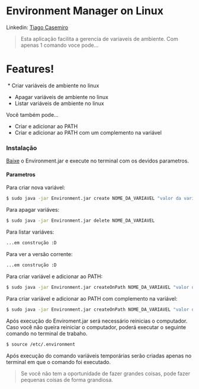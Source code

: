 # Environment Manager on Linux

Linkedin: [Tiago Casemiro](https://www.linkedin.com/in/tiago-p-58b45228)

   > Esta aplicação facilita a gerencia de variaveis de ambiente.
   > Com apenas 1 comando voce pode...
    
# Features!

  * Criar variáveis de ambiente no linux
  * Apagar variáveis de ambiente no linux
  * Listar variáveis de ambiente no linux
 
Você também pode...
 - Criar e adicionar ao PATH
 - Criar e adicionar ao PATH com um complemento na variável

### Instalação

[Baixe](https://github.com/tiagocasemiro/Environment/blob/master/Environment.jar) o Environment.jar e execute no terminal com os devidos parametros.

#### Parametros

Para criar nova variável:
```sh
$ sudo java -jar Environment.jar create NOME_DA_VARIAVEL "valor da variável"
```

Para apagar variáves:
```sh
$ sudo java -jar Environment.jar delete NOME_DA_VARIAVEL
```

Para listar variáves:
```sh
...em construção :D
```
Para ver a versão corrente:
```sh
...em construção :D
```

Para criar variável e adicionar ao PATH:
```sh
$ sudo java -jar Environment.jar createOnPath NOME_DA_VARIAVEL "valor da variável"
```

Para criar variável e adicionar ao PATH com complemento na variável:
```sh
$ sudo java -jar Environment.jar createOnPath NOME_DA_VARIAVEL "valor da variável" "complemento" 
```
Após execução do Enviroment.jar será necessário reinicias o computador. Caso você não queira reiniciar o computador, poderá executar o seguinte comando no terminal de trabaho.
```sh
$ source /etc/.environment 
```
Após execução do comando variáveis temporárias serão criadas apenas no terminal em que o comando foi executado.

> Se você não tem a oportunidade 
> de fazer grandes coisas,
> pode fazer pequenas coisas
> de forma grandiosa.
